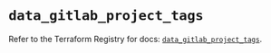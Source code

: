 # `data_gitlab_project_tags`

Refer to the Terraform Registry for docs: [`data_gitlab_project_tags`](https://registry.terraform.io/providers/gitlabhq/gitlab/16.8.0/docs/data-sources/project_tags).
